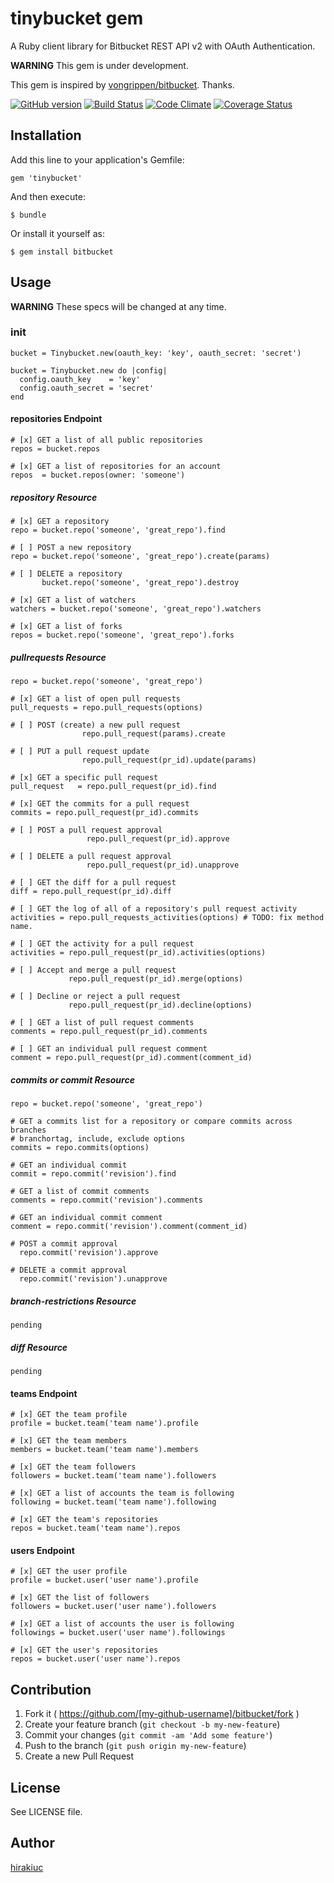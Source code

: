 tinybucket gem
==========

A Ruby client library for Bitbucket REST API v2 with OAuth Authentication.

**WARNING** This gem is under development.

This gem is inspired by [vongrippen/bitbucket](https://github.com/vongrippen/bitbucket). Thanks.

[![GitHub version](https://badge.fury.io/gh/hirakiuc%2Ftinybucket.png)](http://badge.fury.io/gh/hirakiuc%2Ftinybucket)
[![Build Status](https://travis-ci.org/hirakiuc/tinybucket.svg?branch=master)](https://travis-ci.org/hirakiuc/tinybucket)
[![Code Climate](https://codeclimate.com/github/hirakiuc/tinybucket/badges/gpa.svg)](https://codeclimate.com/github/hirakiuc/tinybucket)
[![Coverage Status](https://coveralls.io/repos/hirakiuc/tinybucket/badge.png?branch=master)](https://coveralls.io/r/hirakiuc/tinybucket?branch=master)

## Installation

Add this line to your application's Gemfile:

    gem 'tinybucket'

And then execute:

    $ bundle

Or install it yourself as:

    $ gem install bitbucket

## Usage

**WARNING** These specs will be changed at any time.

### init

```
bucket = Tinybucket.new(oauth_key: 'key', oauth_secret: 'secret')
```

```
bucket = Tinybucket.new do |config|
  config.oauth_key    = 'key'
  config.oauth_secret = 'secret'
end
```

#### repositories Endpoint

```
# [x] GET a list of all public repositories
repos = bucket.repos

# [x] GET a list of repositories for an account
repos  = bucket.repos(owner: 'someone')
```

##### repository Resource

```
# [x] GET a repository
repo = bucket.repo('someone', 'great_repo').find

# [ ] POST a new repository
repo = bucket.repo('someone', 'great_repo').create(params)

# [ ] DELETE a repository
       bucket.repo('someone', 'great_repo').destroy

# [x] GET a list of watchers
watchers = bucket.repo('someone', 'great_repo').watchers

# [x] GET a list of forks
repos = bucket.repo('someone', 'great_repo').forks
```

##### pullrequests Resource

```
repo = bucket.repo('someone', 'great_repo')

# [x] GET a list of open pull requests
pull_requests = repo.pull_requests(options)

# [ ] POST (create) a new pull request
                repo.pull_request(params).create

# [ ] PUT a pull request update
                repo.pull_request(pr_id).update(params)

# [x] GET a specific pull request
pull_request   = repo.pull_request(pr_id).find

# [x] GET the commits for a pull request
commits = repo.pull_request(pr_id).commits

# [ ] POST a pull request approval
                 repo.pull_request(pr_id).approve

# [ ] DELETE a pull request approval
                 repo.pull_request(pr_id).unapprove

# [ ] GET the diff for a pull request
diff = repo.pull_request(pr_id).diff

# [ ] GET the log of all of a repository's pull request activity
activities = repo.pull_requests_activities(options) # TODO: fix method name.

# [ ] GET the activity for a pull request
activities = repo.pull_request(pr_id).activities(options)

# [ ] Accept and merge a pull request
             repo.pull_request(pr_id).merge(options)

# [ ] Decline or reject a pull request
             repo.pull_request(pr_id).decline(options)

# [ ] GET a list of pull request comments
comments = repo.pull_request(pr_id).comments

# [ ] GET an individual pull request comment
comment = repo.pull_request(pr_id).comment(comment_id)
```

##### commits or commit Resource

```
repo = bucket.repo('someone', 'great_repo')

# GET a commits list for a repository or compare commits across branches
# branchortag, include, exclude options
commits = repo.commits(options)

# GET an individual commit
commit = repo.commit('revision').find

# GET a list of commit comments
comments = repo.commit('revision').comments

# GET an individual commit comment
comment = repo.commit('revision').comment(comment_id)

# POST a commit approval
  repo.commit('revision').approve

# DELETE a commit approval
  repo.commit('revision').unapprove
```

##### branch-restrictions Resource

```
pending
```

##### diff Resource

```
pending
```

#### teams Endpoint

```
# [x] GET the team profile
profile = bucket.team('team name').profile

# [x] GET the team members
members = bucket.team('team name').members

# [x] GET the team followers
followers = bucket.team('team name').followers

# [x] GET a list of accounts the team is following
following = bucket.team('team name').following

# [x] GET the team's repositories
repos = bucket.team('team name').repos
```

#### users Endpoint

```
# [x] GET the user profile
profile = bucket.user('user name').profile

# [x] GET the list of followers
followers = bucket.user('user name').followers

# [x] GET a list of accounts the user is following
followings = bucket.user('user name').followings

# [x] GET the user's repositories
repos = bucket.user('user name').repos
```

## Contribution

1. Fork it ( https://github.com/[my-github-username]/bitbucket/fork )
2. Create your feature branch (`git checkout -b my-new-feature`)
3. Commit your changes (`git commit -am 'Add some feature'`)
4. Push to the branch (`git push origin my-new-feature`)
5. Create a new Pull Request

## License

See LICENSE file.

## Author

[hirakiuc](https://github.com/hirakiuc)
